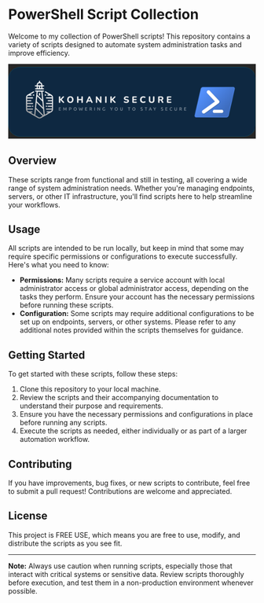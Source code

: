 # PowerShell Script Collection

Welcome to my collection of PowerShell scripts! This repository contains a variety of scripts designed to automate system administration tasks and improve efficiency.

![KohanikSecure Logo](ignore_misc/images/image.png)

## Overview

These scripts range from functional and still in testing, all covering a wide range of system administration needs. Whether you're managing endpoints, servers, or other IT infrastructure, you'll find scripts here to help streamline your workflows.

## Usage

All scripts are intended to be run locally, but keep in mind that some may require specific permissions or configurations to execute successfully. Here's what you need to know:

- **Permissions:** Many scripts require a service account with local administrator access or global administrator access, depending on the tasks they perform. Ensure your account has the necessary permissions before running these scripts.
- **Configuration:** Some scripts may require additional configurations to be set up on endpoints, servers, or other systems. Please refer to any additional notes provided within the scripts themselves for guidance.

## Getting Started

To get started with these scripts, follow these steps:

1. Clone this repository to your local machine.
2. Review the scripts and their accompanying documentation to understand their purpose and requirements.
3. Ensure you have the necessary permissions and configurations in place before running any scripts.
4. Execute the scripts as needed, either individually or as part of a larger automation workflow.

## Contributing

If you have improvements, bug fixes, or new scripts to contribute, feel free to submit a pull request! Contributions are welcome and appreciated.

## License

This project is FREE USE, which means you are free to use, modify, and distribute the scripts as you see fit.

---

**Note:** Always use caution when running scripts, especially those that interact with critical systems or sensitive data. Review scripts thoroughly before execution, and test them in a non-production environment whenever possible.

